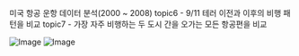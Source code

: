 미국 항공 운항 데이터 분석(2000 ~ 2008)
topic6 - 9/11 테러 이전과 이후의 비행 패턴을 비교
topic7 - 가장 자주 비행하는 두 도시 간을 오가는 모든 항공편을 비교

![Image](https://github.com/user-attachments/assets/c134f5ef-c88b-4d51-9da7-d3b128c55d0c)
![Image](https://github.com/user-attachments/assets/7343af86-ae39-4132-94af-8a840f6bc98c)

